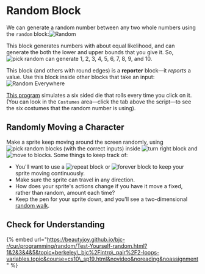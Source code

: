 # Random Block

We can generate a random number between any two whole numbers using the `random` block:![Random](https://beautyjoy.github.io/bjc-r/img/blocks/pick-random-1-to-10.png)

This block generates numbers with about equal likelihood, and can generate the both the lower and upper bounds that you give it. So, ![pick random](https://beautyjoy.github.io/bjc-r/img/blocks/pick-random-1-to-10.png) can generate 1, 2, 3, 4, 5, 6, 7, 8, 9, and 10.

This block \(and others with round edges\) is a **reporter** block—it _reports_ a value. Use this block inside other blocks that take an input:![Random Everywhere](https://beautyjoy.github.io/bjc-r/img/prog/pick-random-block-inside-various-blocks.png)

[This program](http://snap.berkeley.edu/snapsource/snap.html#open:https://beautyjoy.github.io/bjc-r/prog/random/six-sided-die.xml) simulates a six sided die that rolls every time you click on it. \(You can look in the `Costumes` area—click the tab above the script—to see the six costumes that the random number is using\).

## Randomly Moving a Character

Make a sprite keep moving around the screen randomly, using ![pick random](https://beautyjoy.github.io/bjc-r/img/blocks/pick-random-empty-args.png) blocks \(with the correct inputs\) inside ![turn right block](https://beautyjoy.github.io/bjc-r/img/blocks/turn-right.png) and ![move to](https://beautyjoy.github.io/bjc-r/img/blocks/move.png) blocks. Some things to keep track of:

* You'll want to use a ![repeat block](https://beautyjoy.github.io/bjc-r/img/blocks/repeat.png) or ![forever block](https://beautyjoy.github.io/bjc-r/img/blocks/forever.png) to keep your sprite moving continuously.
* Make sure the sprite can travel in any direction.
* How does your sprite's actions change if you have it move a fixed, rather than random, amount each time?
* Keep the pen for your sprite down, and you'll see a two-dimensional [random walk](http://en.wikipedia.org/wiki/Random_walk).

## Check for Understanding

{% embed url="https://beautyjoy.github.io/bjc-r/cur/programming/random/Test-Yourself-random.html?1&2&3&4&5&topic=berkeley\_bjc%2Fintro\_pair%2F2-loops-variables.topic&course=cs10\_sp19.html&novideo&noreading&noassignment" %}



